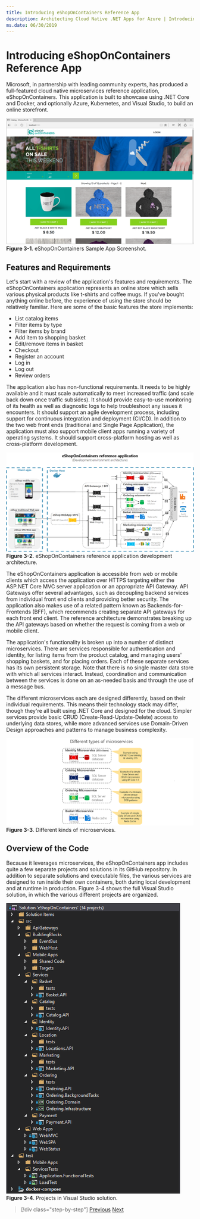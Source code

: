 ```yaml
---
title: Introducing eShopOnContainers Reference App
description: Architecting Cloud Native .NET Apps for Azure | Introducing eShopOnContainers Reference App
ms.date: 06/30/2019
---
```

# Introducing eShopOnContainers Reference App

Microsoft, in partnership with leading community experts, has produced a full-featured cloud native microservices reference application, eShopOnContainers. This application is built to showcase using .NET Core and Docker, and optionally Azure, Kubernetes, and Visual Studio, to build an online storefront.

![eShopOnContainers Sample App Screenshot.](./media/image01.png)
**Figure 3-1**. eShopOnContainers Sample App Screenshot.

## Features and Requirements

Let's start with a review of the application's features and requirements. The eShopOnContainers application represents an online store which sells various physical products like t-shirts and coffee mugs. If you've bought anything online before, the experience of using the store should be relatively familiar. Here are some of the basic features the store implements:

- List catalog items
- Filter items by type
- Filter items by brand
- Add item to shopping basket
- Edit/remove items in basket
- Checkout
- Register an account
- Log in
- Log out
- Review orders

The application also has non-functional requirements. It needs to be highly available and it must scale automatically to meet increased traffic (and scale back down once traffic subsides). It should provide easy-to-use monitoring of its health as well as diagnostic logs to help troubleshoot any issues it encounters. It should support an agile development process, including support for continuous integration and deployment (CI/CD). In addition to the two web front ends (traditional and Single Page Application), the application must also support mobile client apps running a variety of operating systems. It should support cross-platform hosting as well as cross-platform development.

![eShopOnContainers reference application development architecture.](./media/image02.png)
**Figure 3-2**. eShopOnContainers reference application development architecture.

The eShopOnContainers application is accessible from web or mobile clients which access the application over HTTPS targeting either the ASP.NET Core MVC server application or an appropriate API Gateway. API Gateways offer several advantages, such as decoupling backend services from individual front end clients and providing better security. The application also makes use of a related pattern known as Backends-for-Frontends (BFF), which recommends creating separate API gateways for each front end client. The reference architecture demonstrates breaking up the API gateways based on whether the request is coming from a web or mobile client.

The application's functionality is broken up into a number of distinct microservices. There are services responsible for authentication and identity, for listing items from the product catalog, and managing users' shopping baskets, and for placing orders. Each of these separate services has its own persistent storage. Note that there is no single master data store with which all services interact. Instead, coordination and communication between the services is done on an as-needed basis and through the use of a message bus.

The different microservices each are designed differently, based on their individual requirements. This means their technology stack may differ, though they're all built using .NET Core and designed for the cloud. Simpler services provide basic CRUD (Create-Read-Update-Delete) access to underlying data stores, while more advanced services use Domain-Driven Design approaches and patterns to manage business complexity.

![Different kinds of microservices](./media/image03.png)
**Figure 3-3**. Different kinds of microservices.

## Overview of the Code

Because it leverages microservices, the eShopOnContainers app includes quite a few separate projects and solutions in its GitHub repository. In addition to separate solutions and executable files, the various services are designed to run inside their own containers, both during local development and at runtime in production. Figure 3-4 shows the full Visual Studio solution, in which the various different projects are organized.

![Projects in Visual Studio solution.](./media/image04.png)
**Figure 3-4**. Projects in Visual Studio solution.



>[!div class="step-by-step"]
>[Previous](../index.md)
>[Next](mapping-eshoponcontainers-to-azure-services.md)
